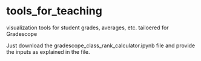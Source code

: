 # tools_for_teaching
visualization tools for student grades, averages, etc. tailoered for Gradescope

Just download the gradescope_class_rank_calculator.ipynb file and provide the inputs as explained in the file.
